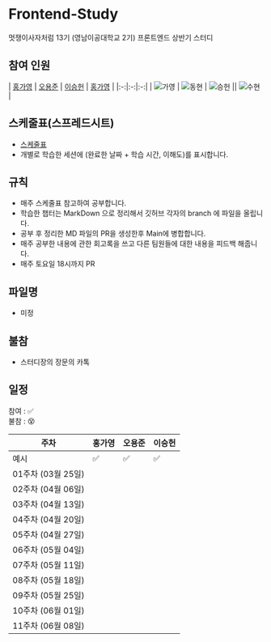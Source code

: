 # Frontend-Study
멋쟁이사자처럼 13기 (영남이공대학교 2기) 프론트엔드 상반기 스터디
                
## 참여 인원 
| [홍가영](https://github.com/kaouo) | [오용준](https://github.com/55yong) | [이승헌](https://github.com/12seungheon) | [홍가영](https://github.com/kaouo) |
|:-:|:-:|:-:|
| ![가영](https://avatars.githubusercontent.com/u/144293040?v=4) | ![동현](https://avatars.githubusercontent.com/u/132319467?v=4) | ![승헌](https://avatars.githubusercontent.com/u/164005659?v=4) || ![수현](https://avatars.githubusercontent.com/u/125368624?v=4) |

## 스케줄표(스프레드시트)
- [스케줄표](https://docs.google.com/spreadsheets/d/1XuaLa4wmp7Enq5g93WkmWvLEb5FaILLZ05e7wOrMrSs/edit#gid=0)
- 개별로 학습한 세션에 (완료한 날짜 + 학습 시간, 이해도)를 표시합니다.

## 규칙
- 매주 스케줄표 참고하여 공부합니다.
- 학습한 챕터는 MarkDown 으로 정리해서 깃허브 각자의 branch 에 파일을 올립니다.
- 공부 후 정리한 MD 파일의 PR을 생성한후 Main에 병합합니다.
- 매주 공부한 내용에 관한 회고록을 쓰고 다른 팀원들에 대한 내용을 피드백 해줍니다.
- 매주 토요일 18시까지 PR

## 파일명 
- 미정
  
## 불참
- 스터디장의 장문의 카톡

## 일정

참여 : ✅  
불참 : 😵  

| 주차           | 홍가영 | 오용준 | 이승헌 |
|------------------|-|-|-|
| 예시              |✅ |✅ |✅ |
| 01주차 (03월 25일) |||| 
| 02주차 (04월 06일) ||||  
| 03주차 (04월 13일) ||||
| 04주차 (04월 20일) ||||
| 05주차 (04월 27일) ||||
| 06주차 (05월 04일) ||||
| 07주차 (05월 11일) ||||
| 08주차 (05월 18일) ||||
| 09주차 (05월 25일) ||||
| 10주차 (06월 01일) ||||
| 11주차 (06월 08일) ||||
